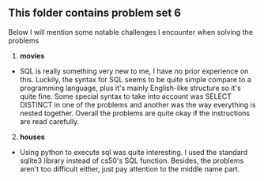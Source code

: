  ## This folder contains problem set 6
Below I will mention some notable challenges I encounter when solving the problems

1. **movies**
  * SQL is really something very new to me, I have no prior experience on this. Luckily, the syntax for SQL seems to
    be quite simple compare to a programming language, plus it's mainly English-like structure so it's quite fine. Some 
    special syntax to take into account was SELECT DISTINCT in one of the problems and another was the way everything 
    is nested together. Overall the problems are quite okay if the instructions are read carefully.
    
2. **houses**
  * Using python to execute sql was quite interesting. I used the standard sqlite3 library instead of cs50's SQL function.
    Besides, the problems aren't too difficult either, just pay attention to the middle name part.
  
